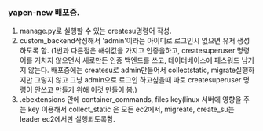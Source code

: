 ### yapen-new 배포중. 
 1. manage.py로 실행할 수 있는 createsu명령어 작성.
 2. custom_backend작성해서 'admin'이라는 아이디로 로그인시 없으면 유저 생성 하도록 함. (1번과 다른점은 해쉬값을 가지고 인증을하고, createsuperuser 명령어를 거치지 않으면서 새로만든 인증 백엔드를 쓰고, 데이터베이스에 페스워드 남기지 않는다. 
배포중에는 createsu로 admin만들어서 collectstatic, migrate실행하지만 그렇지 않고 그냥 admin으로 로그인 하고싶을때 따로 createsuperuser 명령어 안쓰고 만들기 위해 이것 만들어 봄.)
 3. .ebextensions 안에 container_commands, files key(linux 서버에 영향을 주는 key 이용해서 collect_static 은 모든  ec2에서, migreate, create_su는 leader ec2에서만 실행되도록함.

